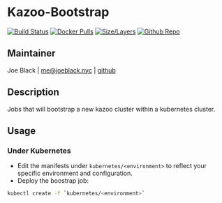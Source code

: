 # Kazoo-Bootstrap
[![Build Status](https://travis-ci.org/telephoneorg/kazoo-bootstrap.svg?branch=master)](https://travis-ci.org/telephoneorg/kazoo-bootstrap) [![Docker Pulls](https://img.shields.io/docker/pulls/telephoneorg/kazoo-bootstrap.svg)](https://hub.docker.com/r/telephoneorg/kazoo-bootstrap) [![Size/Layers](https://images.microbadger.com/badges/image/telephoneorg/kazoo-bootstrap.svg)](https://microbadger.com/images/telephoneorg/kazoo-bootstrap) [![Github Repo](https://img.shields.io/badge/contributions-welcome-brightgreen.svg?style=flat)](https://github.com/telephoneorg/kazoo-bootstrap)


## Maintainer
Joe Black | <me@joeblack.nyc> | [github](https://github.com/joeblackwaslike)


## Description
Jobs that will bootstrap a new kazoo cluster within a kubernetes cluster.


## Usage
### Under Kubernetes
* Edit the manifests under `kubernetes/<environment>` to reflect your specific environment and configuration.
* Deploy the boostrap job:
```bash
kubectl create -f `kubernetes/<environment>`
```
